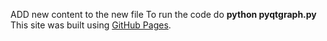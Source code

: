 ADD new content to the new file
To run the code do
**python pyqtgraph.py**
This site was built using [GitHub Pages](https://pages.github.com/).

